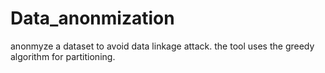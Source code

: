 # Data_anonmization

anonmyze a dataset to avoid data linkage attack. the tool uses the greedy algorithm for partitioning.
